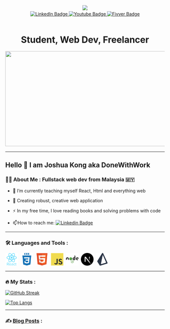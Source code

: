 <div id="header" align="center">
  <img src="https://media4.giphy.com/media/v1.Y2lkPTc5MGI3NjExaWcwZ3l0bTVvdGdtamY4Yzk0MTN3eGJlYTVjejRoOTkzMTVxZmU2bCZlcD12MV9pbnRlcm5hbF9naWZfYnlfaWQmY3Q9cw/5eLDrEaRGHegx2FeF2/giphy.webp" width="200px"/>
  <div id="badges">
  <a href="https://www.linkedin.com/in/donewithwork">
    <img src="https://img.shields.io/badge/LinkedIn-blue?style=for-the-badge&logo=linkedin&logoColor=white" alt="LinkedIn Badge"/>
  </a>
  <a href="https://www.youtube.com/@donewithwork">
    <img src="https://img.shields.io/badge/YouTube-red?style=for-the-badge&logo=youtube&logoColor=white" alt="Youtube Badge"/>
  </a>
  <a href="https://www.fiverr.com/donewithwork">
    <img src="https://img.shields.io/badge/Fiverr-green?style=for-the-badge&logo=fiverr&logoColor=white" alt="Fivver Badge"/>
  </a>
   

</div>
 <img src="https://komarev.com/ghpvc/?username=DoneWithWork&style=flat-square&color=blue" alt="" />
<h1>
  Student, Web Dev, Freelancer

</h1>
  
</div>
<div align="center">
  <img src="https://media.giphy.com/media/dWesBcTLavkZuG35MI/giphy.gif" width="600" height="300"/>
  
</div>

---

## Hello :wave: I am Joshua Kong aka DoneWithWork
### :man_technologist: About Me : Fullstack web dev from Malaysia 🇲🇾

- :telescope: I’m currently teaching myself React, Html and everything web 

- :seedling: Creating robust, creative web application

- :zap: In my free time, I love reading books and solving problems with code

- :mailbox:How to reach me: [![Linkedin Badge](https://img.shields.io/badge/-donewithwork-blue?style=flat&logo=Linkedin&logoColor=white)](https://www.linkedin.com/in/donewithwork)

---

### :hammer_and_wrench: Languages and Tools :
<div>

  <img src="https://github.com/devicons/devicon/blob/master/icons/react/react-original-wordmark.svg" title="React" alt="React" width="40" height="40"/>&nbsp;
  <img src="https://github.com/devicons/devicon/blob/master/icons/css3/css3-plain-wordmark.svg"  title="CSS3" alt="CSS" width="40" height="40"/>&nbsp;
  <img src="https://github.com/devicons/devicon/blob/master/icons/html5/html5-original.svg" title="HTML5" alt="HTML" width="40" height="40"/>&nbsp;
  <img src="https://github.com/devicons/devicon/blob/master/icons/javascript/javascript-original.svg" title="JavaScript" alt="JavaScript" width="40" height="40"/>&nbsp;
  <img src="https://github.com/devicons/devicon/blob/master/icons/nodejs/nodejs-original-wordmark.svg" title="NodeJS" alt="NodeJS" width="40" height="40"/>&nbsp;
  <img src="https://github.com/devicons/devicon/blob/master/icons/nextjs/nextjs-original.svg" title="Next Js" alt="Next Js" width="40" height="40"/>&nbsp;
  <img src="https://github.com/devicons/devicon/blob/master/icons/prisma/prisma-original.svg" title="Prisma" alt="Prisma" width="40" height="40"/>&nbsp;
  
</div>

---

### :fire: My Stats :
[![GitHub Streak](https://streak-stats.demolab.com/?user=DoneWithWork&theme=dark)](https://git.io/streak-stats)

[![Top Langs](https://github-readme-stats.vercel.app/api/top-langs/?username=DoneWithWork&layout=compact&theme=tokyonight)](https://github.com/anuraghazra/github-readme-stats)

---

### :writing_hand: [Blog Posts](https://medium.com/@DoneWithWork) :

<!-- BLOG-POST-LIST:START -->
<!-- BLOG-POST-LIST:END -->
